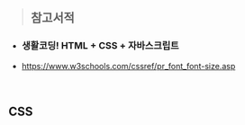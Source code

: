 > ## 참고서적
- ### 생활코딩! HTML + CSS + 자바스크립트 
 - https://www.w3schools.com/cssref/pr_font_font-size.asp
<br>
 
## CSS
